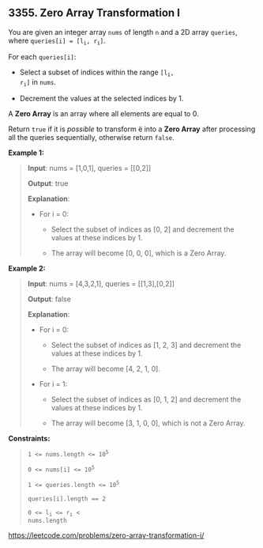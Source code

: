 ## 3355. Zero Array Transformation I

You are given an integer array `nums` of length `n` and a 2D array `queries`, where <code>queries[i] = [l<sub>i</sub>, r<sub>i</sub>]</code>.

For each `queries[i]`:

- Select a subset of indices within the range <code>[l<sub>i</sub>, r<sub>i</sub>]</code> in `nums`.

- Decrement the values at the selected indices by 1.

A **Zero Array** is an array where all elements are equal to 0.

Return `true` if it is _possible_ to transform ё into a **Zero Array** after processing all the queries sequentially, otherwise return `false`.

**Example 1:**
>
>**Input**: nums = [1,0,1], queries = [[0,2]]
>
>**Output**: true
>
>**Explanation**:
>
>- For i = 0:
>
>   - Select the subset of indices as [0, 2] and decrement the values at these indices by 1.
>
>   - The array will become [0, 0, 0], which is a Zero Array.

**Example 2:**
>
>**Input**: nums = [4,3,2,1], queries = [[1,3],[0,2]]
>
>**Output**: false
>
>**Explanation**:
>
>- For i = 0:
>
>   - Select the subset of indices as [1, 2, 3] and decrement the values at these indices by 1.
>
>   - The array will become [4, 2, 1, 0].
>
>- For i = 1:
>
>   - Select the subset of indices as [0, 1, 2] and decrement the values at these indices by 1.
>
>   - The array will become [3, 1, 0, 0], which is not a Zero Array.

**Constraints:**
>
> <code>1 <= nums.length <= 10<sup>5</sup></code>
>
> <code>0 <= nums[i] <= 10<sup>5</sup></code>
>
><code>1 <= queries.length <= 10<sup>5</sup></code>
>
>`queries[i].length == 2`
>
><code>0 <= l<sub>i</sub> <= r<sub>i</sub> < nums.length</code>

https://leetcode.com/problems/zero-array-transformation-i/